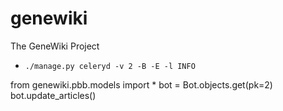 genewiki
========

The GeneWiki Project



* `./manage.py celeryd -v 2 -B -E -l INFO`


from genewiki.pbb.models import *
bot = Bot.objects.get(pk=2)
bot.update_articles()
